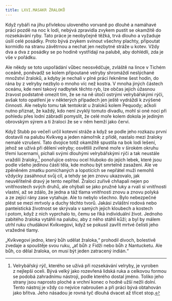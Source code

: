 ```yaml
---
title: LXVI.MASAKR ŽRALOKŮ
---
```


Když rybáři na jihu přivlekou uloveného vorvaně po dlouhé a namáhavé práci pozdě na noc k lodi, nebývá zpravidla zvykem pustit se okamžitě do rozsekávání ryby. Tato práce je neobyčejně těžká, trvá dlouho a vyžaduje úsilí celé posádky. Proto bývá zvykem svinout všechny plachty, připoutat kormidlo na stranu závětrnou a nechat jen nezbytné stráže u kotev. Vždy dva a dva z posádky se po hodině vystřídají na palubě, aby dohlédli, zda je vše v pořádku.

Ale někdy se toto uspořádání vůbec neosvědčuje, zvláště na lince v Tichém oceáně, poněvadž se kolem připoutané velryby shromáždí neslýchané množství žraloků, a kdyby je nechali v plné práci řekněme šest hodin, do rána by z velryby nezbylo o mnoho víc než kostra. V mnoha jiných částech oceánu, kde není takový nadbytek těchto ryb, lze občas jejich úžasnou žravost podstatně omezit tím, že se na ně útočí ostrými velrybářskými rýči, avšak toto opatření je v některých případech jen ještě vydráždí k zvýšené činnosti. Ale nebylo tomu tak tentokrát u žraloků kolem Pequody; ačkoli nutno přiznat, že každý, kdo není zvyklý tomuto divadlu, mohl si oné noci při pohledu přes lodní zábradlí pomyslit, že celé moře kolem dokola je jediným obrovským sýrem a ti žraloci že se v něm hemží jako červi.

Když Stubb po večeři určil kotevní stráže a když se podle jeho rozkazu první dostavili na palubu Kvíkveg a jeden námořník z přídě, nastalo mezi žraloky nemalé vzrušení. Tato dvojice totiž okamžitě spustila na bok lodi lešení, jehož se užívá při dělení velryby; osvětlili zvířené moře v širokém okruhu třemi lucernami, píchali svými dlouhými velrybářskými rýči a tak neustále vraždili žraloky,[^14] ponořujíce ostrou ocel hluboko do jejich lebek, které jsou podle všeho jedinou částí těla, kde mohou být smrtelně zasaženi. Ale ve zpěněném zmatku pomíchaných a lopotících se nepřátel muži nemohli vždycky zasáhnout svůj cíl, a tehdy se jen znovu ukazovalo, jak neuvěřitelně dravý je tento nepřítel. Žraloci zuřivě chňapali nejen po vnitřnostech svých druhů, ale ohýbali se jako pružné luky a rvali si vnitřnosti vlastní, až se zdálo, že jedna a táž tlama vnitřnosti znovu a znovu polyká a ze zející rány zase vytahuje. Ale to nebylo všechno. Bylo nebezpečné plést se mezi mrtvoly a duchy těchto tvorů. Jakási zvláštní rodová nebo panteistická životnost se skrývala v samých jejich kloubech a kostech i potom, když z nich vyprchalo to, čemu se říká individuální život. Jednoho zabitého žraloka vytáhli na palubu, aby z něho stáhli kůži; a byl by málem utrhl ruku chudákovi Kvíkvegovi, když se pokusil zavřít mrtvé čelisti jeho vražedné tlamy.

„Kvíkvegovi jedno, který bůh udělat žraloka,“ prohodil divoch, bolestivě zvedaje a spouštěje svou ruku, „ať bůh z Fidži nebo bůh z Nantucketu. Ale bůh, co dělal žraloka, on musí být jeden zatracený indián.“

[^14]: Velrybářský rýč, kterého se užívá při rozsekávání velryby, je vyroben z nejlepší oceli. Bývá velký jako rozevřená lidská ruka a celkovou formou se podobá zahradnímu nástroji, podle kterého dostal jméno. Toliko jeho strany jsou naprosto ploché a vrchní konec o hodně užší nežli dolní. Tento nástroj je vždy co nejvíce nabroušen a při práci bývá obtahován jako břitva. Jeho násadou je rovná tyč dlouhá dvacet až třicet stop.

